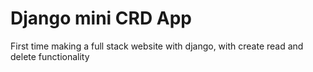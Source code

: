 # Django mini CRD  App
 First time making a full stack website with django, with create read and delete functionality
